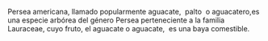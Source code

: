 Persea americana, llamado popularmente aguacate, ​
palto ​​ o aguacatero,​es una especie arbórea del género Persea 
perteneciente a la familia Lauraceae, cuyo fruto, el aguacate​​ o 
aguacate, ​​ es una baya comestible.​
